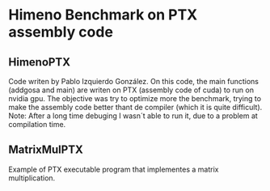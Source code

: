 # Himeno Benchmark on PTX assembly code

## HimenoPTX
Code writen by Pablo Izquierdo González.
On this code, the main functions (addgosa and main) are writen on PTX (assembly code of cuda) to run on nvidia gpu. 
The objective was try to optimize more the benchmark, trying to make the assembly code better thant de compiler (which it is quite difficult).
Note: After a long time debuging I wasn´t able to run it, due to a problem at compilation time.

## MatrixMulPTX
Example of PTX executable program that implementes a matrix multiplication.

